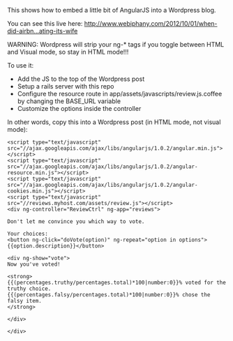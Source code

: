 This shows how to embed a little bit of AngularJS into a Wordpress blog.

You can see this live here: http://www.webiphany.com/2012/10/01/when-did-airbn…ating-its-wife

WARNING: Wordpress will strip your ng-* tags if you toggle between HTML and Visual mode, so stay in HTML mode!!!

To use it:

* Add the JS to the top of the Wordpress post
* Setup a rails server with this repo
* Configure the resource route in app/assets/javascripts/review.js.coffee by changing the BASE_URL variable
* Customize the options inside the controller

In other words, copy this into a Wordpress post (in HTML mode, not visual mode):

    <script type="text/javascript" src="//ajax.googleapis.com/ajax/libs/angularjs/1.0.2/angular.min.js"></script>
    <script type="text/javascript" src="//ajax.googleapis.com/ajax/libs/angularjs/1.0.2/angular-resource.min.js"></script>
    <script type="text/javascript" src="//ajax.googleapis.com/ajax/libs/angularjs/1.0.2/angular-cookies.min.js"></script>
    <script type="text/javascript" src="//reviews.myhost.com/assets/review.js"></script>
    <div ng-controller="ReviewCtrl" ng-app="reviews">
    
    Don't let me convince you which way to vote.
    
    Your choices:
    <button ng-click="doVote(option)" ng-repeat="option in options">{{option.description}}</button>
    
    <div ng-show="vote">
    Now you've voted!
    
    <strong>
    {{(percentages.truthy/percentages.total)*100|number:0}}% voted for the truthy choice. 
    {{(percentages.falsy/percentages.total)*100|number:0}}% chose the falsy item.
    </strong>
    
    </div>
    
    </div>
    